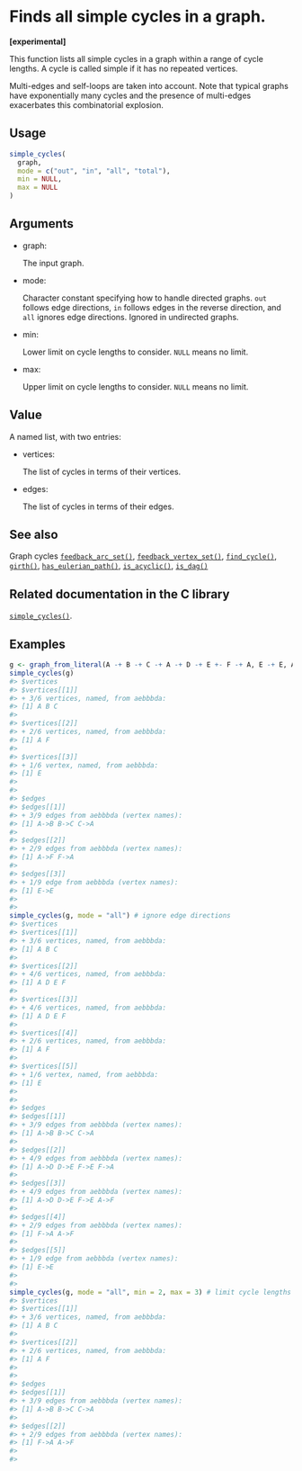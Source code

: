 # Finds all simple cycles in a graph.

**\[experimental\]**

This function lists all simple cycles in a graph within a range of cycle
lengths. A cycle is called simple if it has no repeated vertices.

Multi-edges and self-loops are taken into account. Note that typical
graphs have exponentially many cycles and the presence of multi-edges
exacerbates this combinatorial explosion.

## Usage

``` r
simple_cycles(
  graph,
  mode = c("out", "in", "all", "total"),
  min = NULL,
  max = NULL
)
```

## Arguments

- graph:

  The input graph.

- mode:

  Character constant specifying how to handle directed graphs. `out`
  follows edge directions, `in` follows edges in the reverse direction,
  and `all` ignores edge directions. Ignored in undirected graphs.

- min:

  Lower limit on cycle lengths to consider. `NULL` means no limit.

- max:

  Upper limit on cycle lengths to consider. `NULL` means no limit.

## Value

A named list, with two entries:

- vertices:

  The list of cycles in terms of their vertices.

- edges:

  The list of cycles in terms of their edges.

## See also

Graph cycles
[`feedback_arc_set()`](https://r.igraph.org/reference/feedback_arc_set.md),
[`feedback_vertex_set()`](https://r.igraph.org/reference/feedback_vertex_set.md),
[`find_cycle()`](https://r.igraph.org/reference/find_cycle.md),
[`girth()`](https://r.igraph.org/reference/girth.md),
[`has_eulerian_path()`](https://r.igraph.org/reference/has_eulerian_path.md),
[`is_acyclic()`](https://r.igraph.org/reference/is_acyclic.md),
[`is_dag()`](https://r.igraph.org/reference/is_dag.md)

## Related documentation in the C library

[`simple_cycles()`](https://igraph.org/c/html/latest/igraph-Cycles.html#igraph_simple_cycles).

## Examples

``` r
g <- graph_from_literal(A -+ B -+ C -+ A -+ D -+ E +- F -+ A, E -+ E, A -+ F, simplify = FALSE)
simple_cycles(g)
#> $vertices
#> $vertices[[1]]
#> + 3/6 vertices, named, from aebbbda:
#> [1] A B C
#> 
#> $vertices[[2]]
#> + 2/6 vertices, named, from aebbbda:
#> [1] A F
#> 
#> $vertices[[3]]
#> + 1/6 vertex, named, from aebbbda:
#> [1] E
#> 
#> 
#> $edges
#> $edges[[1]]
#> + 3/9 edges from aebbbda (vertex names):
#> [1] A->B B->C C->A
#> 
#> $edges[[2]]
#> + 2/9 edges from aebbbda (vertex names):
#> [1] A->F F->A
#> 
#> $edges[[3]]
#> + 1/9 edge from aebbbda (vertex names):
#> [1] E->E
#> 
#> 
simple_cycles(g, mode = "all") # ignore edge directions
#> $vertices
#> $vertices[[1]]
#> + 3/6 vertices, named, from aebbbda:
#> [1] A B C
#> 
#> $vertices[[2]]
#> + 4/6 vertices, named, from aebbbda:
#> [1] A D E F
#> 
#> $vertices[[3]]
#> + 4/6 vertices, named, from aebbbda:
#> [1] A D E F
#> 
#> $vertices[[4]]
#> + 2/6 vertices, named, from aebbbda:
#> [1] A F
#> 
#> $vertices[[5]]
#> + 1/6 vertex, named, from aebbbda:
#> [1] E
#> 
#> 
#> $edges
#> $edges[[1]]
#> + 3/9 edges from aebbbda (vertex names):
#> [1] A->B B->C C->A
#> 
#> $edges[[2]]
#> + 4/9 edges from aebbbda (vertex names):
#> [1] A->D D->E F->E F->A
#> 
#> $edges[[3]]
#> + 4/9 edges from aebbbda (vertex names):
#> [1] A->D D->E F->E A->F
#> 
#> $edges[[4]]
#> + 2/9 edges from aebbbda (vertex names):
#> [1] F->A A->F
#> 
#> $edges[[5]]
#> + 1/9 edge from aebbbda (vertex names):
#> [1] E->E
#> 
#> 
simple_cycles(g, mode = "all", min = 2, max = 3) # limit cycle lengths
#> $vertices
#> $vertices[[1]]
#> + 3/6 vertices, named, from aebbbda:
#> [1] A B C
#> 
#> $vertices[[2]]
#> + 2/6 vertices, named, from aebbbda:
#> [1] A F
#> 
#> 
#> $edges
#> $edges[[1]]
#> + 3/9 edges from aebbbda (vertex names):
#> [1] A->B B->C C->A
#> 
#> $edges[[2]]
#> + 2/9 edges from aebbbda (vertex names):
#> [1] F->A A->F
#> 
#> 
```
